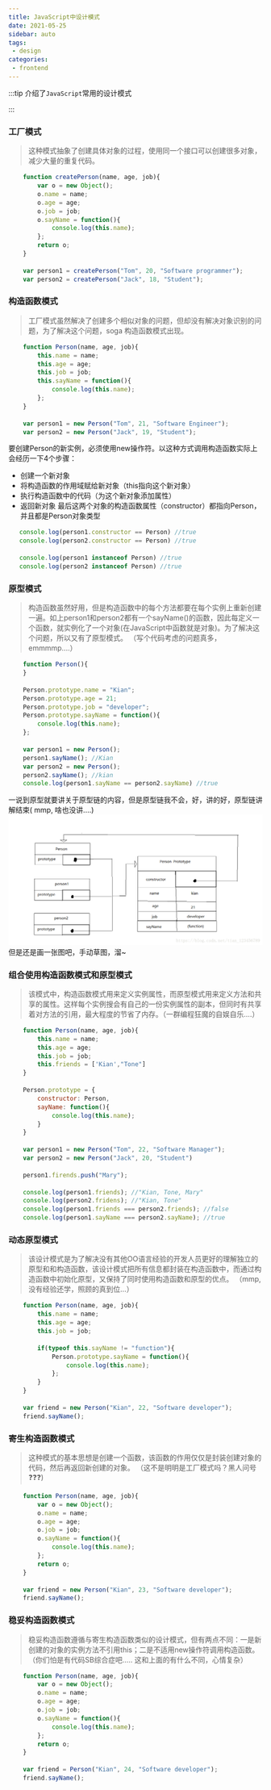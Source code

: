 ```yaml
---
title: JavaScript中设计模式
date: 2021-05-25
sidebar: auto
tags:
 - design
categories: 
 - frontend
---
```

:::tip
介绍了`JavaScript`常用的设计模式

:::
<!-- more -->

### 工厂模式
 > 这种模式抽象了创建具体对象的过程，使用同一个接口可以创建很多对象，减少大量的重复代码。
 
```js
	function createPerson(name, age, job){
		var o = new Object();
		o.name = name;
		o.age = age;
		o.job = job;
		o.sayName = function(){
			console.log(this.name);
		};
		return o;
	}

	var person1 = createPerson("Tom", 20, "Software programmer");
	var person2 = createPerson("Jack", 18, "Student"); 
```

### 构造函数模式
>  工厂模式虽然解决了创建多个相似对象的问题，但却没有解决对象识别的问题，为了解决这个问题，soga 构造函数模式出现。
```js
	function Person(name, age, job){
		this.name = name;
		this.age = age;
		this.job = job;
		this.sayName = function(){
			console.log(this.name);
		};
	}

	var person1 = new Person("Tom", 21, "Software Engineer");
	var person2 = new Person("Jack", 19, "Student");
```

要创建Person的新实例，必须使用new操作符。以这种方式调用构造函数实际上会经历一下4个步骤：

 -  创建一个新对象
 -  将构造函数的作用域赋给新对象（this指向这个新对象）
 -  执行构造函数中的代码（为这个新对象添加属性）
 -  返回新对象
 最后这两个对象的构造函数属性（constructor）都指向Person，并且都是Person对象类型

 ```js
	console.log(person1.constructor == Person) //true
	console.log(person2.constructor == Person) //true
	
	console.log(person1 instanceof Person) //true
	console.log(person2 instanceof Person) //true

 ```
### 原型模式
>  构造函数虽然好用，但是构造函数中的每个方法都要在每个实例上重新创建一遍。如上person1和person2都有一个sayName()的函数，因此每定义一个函数，就实例化了一个对象(在JavaScript中函数就是对象)。为了解决这个问题，所以又有了原型模式。 （写个代码考虑的问题真多，emmmmp....）

```js
	function Person(){
	}
	
	Person.prototype.name = "Kian";
	Person.prototype.age = 21;
	Person.prototype.job = "developer";
	Person.prototype.sayName = function(){
		console.log(this.name);
	};
	
	var person1 = new Person();
	person1.sayName(); //Kian
	var person2 = new Person();
	person2.sayName(); //kian
	console.log(person1.sayName == person2.sayName) //true
```
一说到原型就要讲关于原型链的内容，但是原型链我不会，好，讲的好，原型链讲解结束( mmp, 啥也没讲....)
![原型模式](./img/design-pattern.png)
但是还是画一张图吧，手动草图，溜~

### 组合使用构造函数模式和原型模式
> 该模式中，构造函数模式用来定义实例属性，而原型模式用来定义方法和共享的属性。这样每个实例搜会有自己的一份实例属性的副本，但同时有共享着对方法的引用，最大程度的节省了内存。（一群编程狂魔的自娱自乐....）

```js
	function Person(name, age, job){
		this.name = name;
		this.age = age;
		this.job = job;
		this.friends = ['Kian',"Tone"]
	}

	Person.prototype = {
		constructor: Person,
		sayName: function(){
			console.log(this.name);
		}
	}

	var person1 = new Person("Tom", 22, "Software Manager");
	var person2 = new Person("Jack", 20, "Student")

	person1.firends.push("Mary");
	
	console.log(person1.friends); //"Kian, Tone, Mary"
	console.log(person2.fridens); //"Kian, Tone"
	console.log(person1.friends === person2.friends); //false
	console.log(person1.sayName === person2.sayName); //true
```
### 动态原型模式
> 该设计模式是为了解决没有其他OO语言经验的开发人员更好的理解独立的原型和和构造函数，该设计模式把所有信息都封装在构造函数中，而通过构造函数中初始化原型，又保持了同时使用构造函数和原型的优点。 （mmp,没有经验还学，照顾的真到位...）

```js
	function Person(name, age, job){
		this.name = name;
		this.age = age;
		this.job = job;
		
		if(typeof this.sayName != "function"){
			Person.prototype.sayName = function(){
				console.log(this.name);
			};
		}
	}

	var friend = new Person("Kian", 22, "Software developer");
	friend.sayName();
```
### 寄生构造函数模式
>  这种模式的基本思想是创建一个函数，该函数的作用仅仅是封装创建对象的代码，然后再返回新创建的对象。 （这不是明明是工厂模式吗？黑人问号❓❓❓)
```js
	function Person(name, age, job){
		var o = new Object();
		o.name = name;
		o.age = age;
		o.job = job;
		o.sayName = function(){
			console.log(this.name);
		};
		return o;
	}
	
	var friend = new Person("Kian", 23, "Software developer");
	friend.sayName();
```

### 稳妥构造函数模式
>  稳妥构造函数遵循与寄生构造函数类似的设计模式，但有两点不同：一是新创建的对象的实例方法不引用this；二是不适用new操作符调用构造函数。（你们怕是有代码SB综合症吧..... 这和上面的有什么不同，心情复杂）

```js
	function Person(name, age, job){
		var o = new Object();
		o.name = name;
		o.age = age;
		o.job = job;
		o.sayName = function(){
			console.log(this.name);
		};
		return o;
	}

	var friend = Person("Kian", 24, "Software developer");
	friend.sayName();
```
